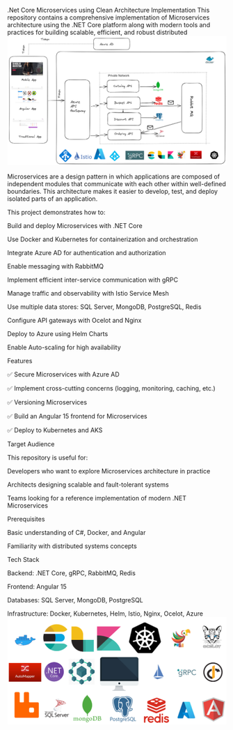 .Net Core Microservices using Clean Architecture Implementation
This repository contains a comprehensive implementation of Microservices architecture using the .NET Core platform along with modern tools and practices for building scalable, efficient, and robust distributed
![Alt text](./images/overview.png)

Microservices are a design pattern in which applications are composed of independent modules that communicate with each other within well-defined boundaries. This architecture makes it easier to develop, test, and deploy isolated parts of an application.

This project demonstrates how to:

Build and deploy Microservices with .NET Core

Use Docker and Kubernetes for containerization and orchestration

Integrate Azure AD for authentication and authorization

Enable messaging with RabbitMQ

Implement efficient inter-service communication with gRPC

Manage traffic and observability with Istio Service Mesh

Use multiple data stores: SQL Server, MongoDB, PostgreSQL, Redis

Configure API gateways with Ocelot and Nginx

Deploy to Azure using Helm Charts

Enable Auto-scaling for high availability

Features

✅ Secure Microservices with Azure AD

✅ Implement cross-cutting concerns (logging, monitoring, caching, etc.)

✅ Versioning Microservices

✅ Build an Angular 15 frontend for Microservices

✅ Deploy to Kubernetes and AKS

Target Audience

This repository is useful for:

Developers who want to explore Microservices architecture in practice

Architects designing scalable and fault-tolerant systems

Teams looking for a reference implementation of modern .NET Microservices

Prerequisites

Basic understanding of C#, Docker, and Angular

Familiarity with distributed systems concepts

Tech Stack

Backend: .NET Core, gRPC, RabbitMQ, Redis

Frontend: Angular 15

Databases: SQL Server, MongoDB, PostgreSQL

Infrastructure: Docker, Kubernetes, Helm, Istio, Nginx, Ocelot, Azure
![Alt text](./images/techstack.png)
